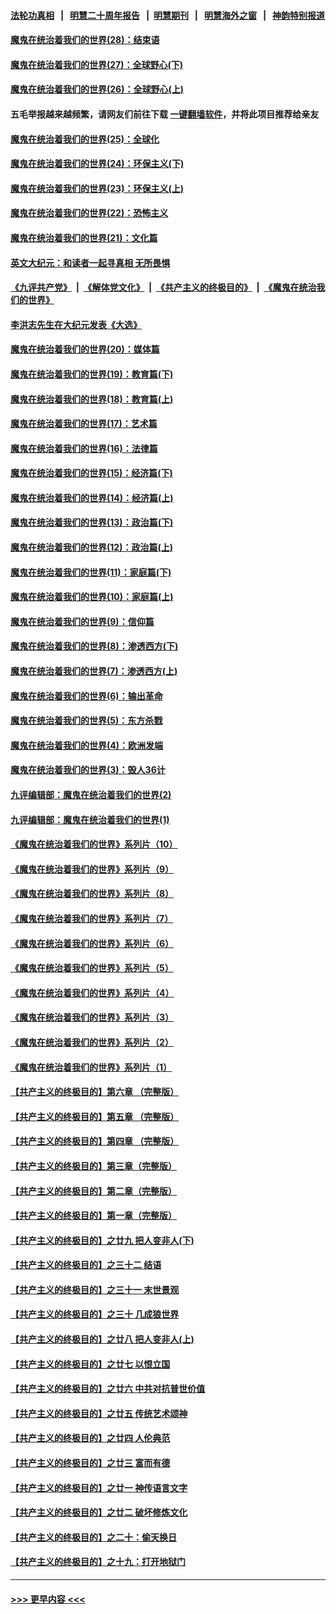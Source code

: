 #### [法轮功真相](https://github.com/gfw-breaker/truth/blob/master/README.md?t=0) &nbsp;&nbsp;|&nbsp;&nbsp; [明慧二十周年报告](https://github.com/gfw-breaker/mh-reports/blob/master/README.md?t=0) &nbsp;&nbsp;|&nbsp;&nbsp;[明慧期刊](https://github.com/gfw-breaker/mh-qikan) &nbsp;&nbsp;|&nbsp;&nbsp; [明慧海外之窗](https://github.com/gfw-breaker/mh-news/blob/master/README.md?t=0) &nbsp;&nbsp;|&nbsp;&nbsp; [神韵特别报道](https://github.com/gfw-breaker/mh-news/blob/master/shenyun.md?t=0)
#### [魔鬼在统治着我们的世界(28)：结束语](../pages/nsc422/n10936246.md?t=07202101) 
#### [魔鬼在统治着我们的世界(27)：全球野心(下)](../pages/nsc422/n10928319.md?t=07202101) 
#### [魔鬼在统治着我们的世界(26)：全球野心(上)](../pages/nsc422/n10900318.md?t=07202101) 
#### 五毛举报越来越频繁，请网友们前往下载 [一键翻墙软件](https://github.com/gfw-breaker/ssr-accounts)，并将此项目推荐给亲友
#### [魔鬼在统治着我们的世界(25)：全球化](../pages/nsc422/n10788205.md?t=07202101) 
#### [魔鬼在统治着我们的世界(24)：环保主义(下)](../pages/nsc422/n10695307.md?t=07202101) 
#### [魔鬼在统治着我们的世界(23)：环保主义(上)](../pages/nsc422/n10688613.md?t=07202101) 
#### [魔鬼在统治着我们的世界(22)：恐怖主义](../pages/nsc422/n10614727.md?t=07202101) 
#### [魔鬼在统治着我们的世界(21)：文化篇](../pages/nsc422/n10597706.md?t=07202101) 
#### [英文大纪元：和读者一起寻真相 无所畏惧](../pages/nsc422/n12542027.md?t=07202101) 
#### [《九评共产党》](https://github.com/begood0513/9ping.md/blob/master/README.md) &nbsp;|&nbsp; [《解体党文化》](../../../../jtdwh.md/blob/master/README.md)  &nbsp;|&nbsp; [《共产主义的终极目的》](../../../../gczydzjmd.md/blob/master/README.md) &nbsp;|&nbsp; [《魔鬼在统治我们的世界》](../../../../mgztzwmdsj.md/blob/master/README.md) 
#### [李洪志先生在大纪元发表《大选》](../pages/nsc422/n12534746.md?t=07202101) 
#### [魔鬼在统治着我们的世界(20)：媒体篇](../pages/nsc422/n10586579.md?t=07202101) 
#### [魔鬼在统治着我们的世界(19)：教育篇(下)](../pages/nsc422/n10564808.md?t=07202101) 
#### [魔鬼在统治着我们的世界(18)：教育篇(上)](../pages/nsc422/n10526970.md?t=07202101) 
#### [魔鬼在统治着我们的世界(17)：艺术篇](../pages/nsc422/n10499093.md?t=07202101) 
#### [魔鬼在统治着我们的世界(16)：法律篇](../pages/nsc422/n10485969.md?t=07202101) 
#### [魔鬼在统治着我们的世界(15)：经济篇(下)](../pages/nsc422/n10469975.md?t=07202101) 
#### [魔鬼在统治着我们的世界(14)：经济篇(上)](../pages/nsc422/n10457370.md?t=07202101) 
#### [魔鬼在统治着我们的世界(13)：政治篇(下)](../pages/nsc422/n10448270.md?t=07202101) 
#### [魔鬼在统治着我们的世界(12)：政治篇(上)](../pages/nsc422/n10444576.md?t=07202101) 
#### [魔鬼在统治着我们的世界(11)：家庭篇(下)](../pages/nsc422/n10440961.md?t=07202101) 
#### [魔鬼在统治着我们的世界(10)：家庭篇(上)](../pages/nsc422/n10435448.md?t=07202101) 
#### [魔鬼在统治着我们的世界(9)：信仰篇](../pages/nsc422/n10432159.md?t=07202101) 
#### [魔鬼在统治着我们的世界(8)：渗透西方(下)](../pages/nsc422/n10429603.md?t=07202101) 
#### [魔鬼在统治着我们的世界(7)：渗透西方(上)](../pages/nsc422/n10426013.md?t=07202101) 
#### [魔鬼在统治着我们的世界(6)：输出革命](../pages/nsc422/n10421536.md?t=07202101) 
#### [魔鬼在统治着我们的世界(5)：东方杀戮](../pages/nsc422/n10417707.md?t=07202101) 
#### [魔鬼在统治着我们的世界(4)：欧洲发端](../pages/nsc422/n10414890.md?t=07202101) 
#### [魔鬼在统治着我们的世界(3)：毁人36计](../pages/nsc422/n10411583.md?t=07202101) 
#### [九评编辑部：魔鬼在统治着我们的世界(2)](../pages/nsc422/n10410036.md?t=07202101) 
#### [九评编辑部：魔鬼在统治着我们的世界(1)](../pages/nsc422/n10406825.md?t=07202101) 
#### [《魔鬼在统治着我们的世界》系列片（10）](../pages/nsc422/n12292670.md?t=07202101) 
#### [《魔鬼在统治着我们的世界》系列片（9）](../pages/nsc422/n12290859.md?t=07202101) 
#### [《魔鬼在统治着我们的世界》系列片（8）](../pages/nsc422/n12287445.md?t=07202101) 
#### [《魔鬼在统治着我们的世界》系列片（7）](../pages/nsc422/n12283425.md?t=07202101) 
#### [《魔鬼在统治着我们的世界》系列片（6）](../pages/nsc422/n12282314.md?t=07202101) 
#### [《魔鬼在统治着我们的世界》系列片（5）](../pages/nsc422/n12281419.md?t=07202101) 
#### [《魔鬼在统治着我们的世界》系列片（4）](../pages/nsc422/n12274024.md?t=07202101) 
#### [《魔鬼在统治着我们的世界》系列片（3）](../pages/nsc422/n12271322.md?t=07202101) 
#### [《魔鬼在统治着我们的世界》系列片（2）](../pages/nsc422/n12269049.md?t=07202101) 
#### [《魔鬼在统治着我们的世界》系列片（1）](../pages/nsc422/n12267575.md?t=07202101) 
#### [【共产主义的终极目的】第六章 （完整版）](../pages/nsc422/n11428913.md?t=07202101) 
#### [【共产主义的终极目的】第五章 （完整版）](../pages/nsc422/n11428912.md?t=07202101) 
#### [【共产主义的终极目的】第四章 （完整版）](../pages/nsc422/n11428907.md?t=07202101) 
#### [【共产主义的终极目的】第三章（完整版）](../pages/nsc422/n11428848.md?t=07202101) 
#### [【共产主义的终极目的】第二章（完整版）](../pages/nsc422/n11428831.md?t=07202101) 
#### [【共产主义的终极目的】第一章（完整版）](../pages/nsc422/n11417651.md?t=07202101) 
#### [【共产主义的终极目的】之廿九 把人变非人(下)](../pages/nsc422/n11344140.md?t=07202101) 
#### [【共产主义的终极目的】之三十二 结语](../pages/nsc422/n11360535.md?t=07202101) 
#### [【共产主义的终极目的】之三十一 末世景观](../pages/nsc422/n11351129.md?t=07202101) 
#### [【共产主义的终极目的】之三十 几成狼世界](../pages/nsc422/n11348280.md?t=07202101) 
#### [【共产主义的终极目的】之廿八 把人变非人(上)](../pages/nsc422/n11340492.md?t=07202101) 
#### [【共产主义的终极目的】之廿七 以恨立国](../pages/nsc422/n11336944.md?t=07202101) 
#### [【共产主义的终极目的】之廿六 中共对抗普世价值](../pages/nsc422/n11324785.md?t=07202101) 
#### [【共产主义的终极目的】之廿五 传统艺术颂神](../pages/nsc422/n11296396.md?t=07202101) 
#### [【共产主义的终极目的】之廿四 人伦典范](../pages/nsc422/n11296397.md?t=07202101) 
#### [【共产主义的终极目的】之廿三 富而有德](../pages/nsc422/n11283598.md?t=07202101) 
#### [【共产主义的终极目的】之廿一 神传语言文字](../pages/nsc422/n11263265.md?t=07202101) 
#### [【共产主义的终极目的】之廿二 破坏修炼文化](../pages/nsc422/n11245728.md?t=07202101) 
#### [【共产主义的终极目的】之二十：偷天换日](../pages/nsc422/n11238846.md?t=07202101) 
#### [【共产主义的终极目的】之十九：打开地狱门](../pages/nsc422/n11206376.md?t=07202101) 

----
#### [ >>> 更早内容 <<< ](../indexes/nsc422-earlier.md)
